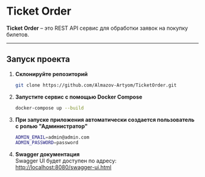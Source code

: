 # Ticket Order

**Ticket Order** – это REST API сервис для обработки заявок на покупку билетов.

---

## Запуск проекта

1. **Склонируйте репозиторий**  
   ```sh
   git clone https://github.com/Almazov-Artyom/TicketOrder.git
   ```

2. **Запустите сервис с помощью Docker Compose**  
   ```sh
   docker-compose up --build
   ```

3. **При запуске приложения автоматически создается пользователь с ролью "Администратор"**  
   ```sh
   ADMIN_EMAIL=admin@admin.com
   ADMIN_PASSWORD=password
   ```
4. **Swagger документация**  
   Swagger UI будет доступен по адресу:  
   [http://localhost:8080/swagger-ui.html](http://localhost:8080/swagger-ui.html)
